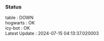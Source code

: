 ### Status


table : DOWN  
hogwarts : OK  
icy-bot : OK  
Latest Update : 2024-07-15 04:13:37.020003
